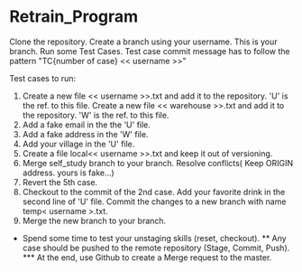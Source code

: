# Retrain_Program

Clone the repository.
Create a branch using your username. This is your branch.
Run some Test Cases. Test case commit message has to follow the pattern "TC{number of case} << username >>"

Test cases to run:

1) Create a new file << username >>.txt and add it to the repository. 'U' is the ref. to this file.
   Create a new file << warehouse >>.txt and add it to the repository. 'W' is the ref. to this file.
2) Add a fake email in the the 'U' file.
3) Add a fake address in the 'W' file.
5) Add your village in the 'U' file.
6) Create a file local<< username >>.txt and keep it out of versioning.
7) Merge self_study branch to your branch. Resolve conflicts( Keep ORIGIN address. yours is fake...)
8) Revert the 5th case.
9) Checkout to the commit of the 2nd case. Add your favorite drink in the second line of 'U' file.
   Commit the changes to a new branch with name temp< username >.txt.
10) Merge the new branch to your branch.

* Spend some time to test your unstaging skills (reset, checkout).
** Any case should be pushed to the remote repository (Stage, Commit, Push).
*** At the end, use Github to create a Merge request to the master.